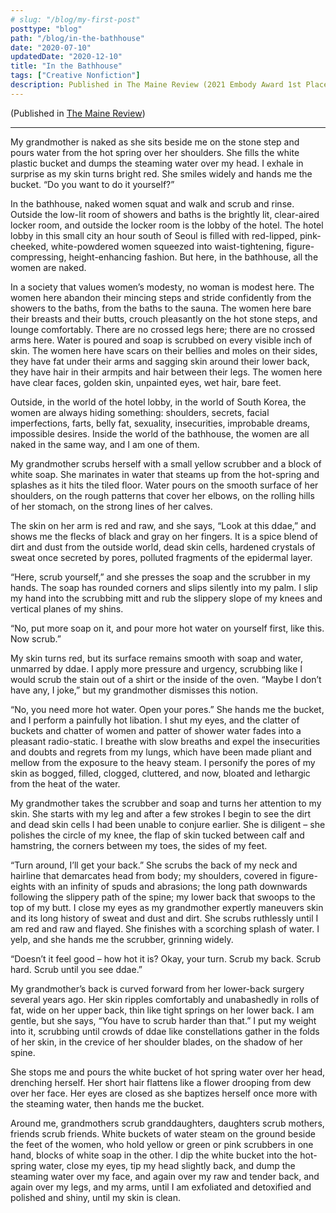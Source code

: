 ```yaml
---
# slug: "/blog/my-first-post"
posttype: "blog"
path: "/blog/in-the-bathhouse"
date: "2020-07-10"
updatedDate: "2020-12-10"
title: "In the Bathhouse"
tags: ["Creative Nonfiction"]
description: Published in The Maine Review (2021 Embody Award 1st Place)
---
```


(Published in [The Maine Review](https://mainereview.com/in-the-bathhouse/))

---

My grandmother is naked as she sits beside me on the stone step and pours water from the hot spring over her shoulders. She fills the white plastic bucket and dumps the steaming water over my head. I exhale in surprise as my skin turns bright red. She smiles widely and hands me the bucket. “Do you want to do it yourself?”

In the bathhouse, naked women squat and walk and scrub and rinse. Outside the low-lit room of showers and baths is the brightly lit, clear-aired locker room, and outside the locker room is the lobby of the hotel. The hotel lobby in this small city an hour south of Seoul is filled with red-lipped, pink-cheeked, white-powdered women squeezed into waist-tightening, figure-compressing, height-enhancing fashion. But here, in the bathhouse, all the women are naked.

In a society that values women’s modesty, no woman is modest here. The women here abandon their mincing steps and stride confidently from the showers to the baths, from the baths to the sauna. The women here bare their breasts and their butts, crouch pleasantly on the hot stone steps, and lounge comfortably. There are no crossed legs here; there are no crossed arms here. Water is poured and soap is scrubbed on every visible inch of skin. The women here have scars on their bellies and moles on their sides, they have fat under their arms and sagging skin around their lower back, they have hair in their armpits and hair between their legs. The women here have clear faces, golden skin, unpainted eyes, wet hair, bare feet.

Outside, in the world of the hotel lobby, in the world of South Korea, the women are always hiding something: shoulders, secrets, facial imperfections, farts, belly fat, sexuality, insecurities, improbable dreams, impossible desires. Inside the world of the bathhouse, the women are all naked in the same way, and I am one of them.

My grandmother scrubs herself with a small yellow scrubber and a block of white soap. She marinates in water that steams up from the hot-spring and splashes as it hits the tiled floor. Water pours on the smooth surface of her shoulders, on the rough patterns that cover her elbows, on the rolling hills of her stomach, on the strong lines of her calves.

The skin on her arm is red and raw, and she says, “Look at this ddae,” and shows me the flecks of black and gray on her fingers. It is a spice blend of dirt and dust from the outside world, dead skin cells, hardened crystals of sweat once secreted by pores, polluted fragments of the epidermal layer.

“Here, scrub yourself,” and she presses the soap and the scrubber in my hands. The soap has rounded corners and slips silently into my palm. I slip my hand into the scrubbing mitt and rub the slippery slope of my knees and vertical planes of my shins.

“No, put more soap on it, and pour more hot water on yourself first, like this. Now scrub.”

My skin turns red, but its surface remains smooth with soap and water, unmarred by ddae. I apply more pressure and urgency, scrubbing like I would scrub the stain out of a shirt or the inside of the oven. “Maybe I don’t have any, I joke,” but my grandmother dismisses this notion.

“No, you need more hot water. Open your pores.” She hands me the bucket, and I perform a painfully hot libation. I shut my eyes, and the clatter of buckets and chatter of women and patter of shower water fades into a pleasant radio-static. I breathe with slow breaths and expel the insecurities and doubts and regrets from my lungs, which have been made pliant and mellow from the exposure to the heavy steam. I personify the pores of my skin as bogged, filled, clogged, cluttered, and now, bloated and lethargic from the heat of the water.

My grandmother takes the scrubber and soap and turns her attention to my skin. She starts with my leg and after a few strokes I begin to see the dirt and dead skin cells I had been unable to conjure earlier. She is diligent – she polishes the circle of my knee, the flap of skin tucked between calf and hamstring, the corners between my toes, the sides of my feet.

“Turn around, I’ll get your back.” She scrubs the back of my neck and hairline that demarcates head from body; my shoulders, covered in figure-eights with an infinity of spuds and abrasions; the long path downwards following the slippery path of the spine; my lower back that swoops to the top of my butt. I close my eyes as my grandmother expertly maneuvers skin and its long history of sweat and dust and dirt. She scrubs ruthlessly until I am red and raw and flayed. She finishes with a scorching splash of water. I yelp, and she hands me the scrubber, grinning widely.

“Doesn’t it feel good – how hot it is? Okay, your turn. Scrub my back. Scrub hard. Scrub until you see ddae.”

My grandmother’s back is curved forward from her lower-back surgery several years ago. Her skin ripples comfortably and unabashedly in rolls of fat, wide on her upper back, thin like tight springs on her lower back. I am gentle, but she says, “You have to scrub harder than that.” I put my weight into it, scrubbing until crowds of ddae like constellations gather in the folds of her skin, in the crevice of her shoulder blades, on the shadow of her spine.

She stops me and pours the white bucket of hot spring water over her head, drenching herself. Her short hair flattens like a flower drooping from dew over her face. Her eyes are closed as she baptizes herself once more with the steaming water, then hands me the bucket.

Around me, grandmothers scrub granddaughters, daughters scrub mothers, friends scrub friends. White buckets of water steam on the ground beside the feet of the women, who hold yellow or green or pink scrubbers in one hand, blocks of white soap in the other. I dip the white bucket into the hot-spring water, close my eyes, tip my head slightly back, and dump the steaming water over my face, and again over my raw and tender back, and again over my legs, and my arms, until I am exfoliated and detoxified and polished and shiny, until my skin is clean.